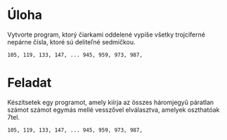 # Úloha
Vytvorte program, ktorý čiarkami oddelené vypíše všetky trojciferné nepárne čísla, ktoré sú deliteľné sedmičkou.
```
105, 119, 133, 147, ... 945, 959, 973, 987,
```

# Feladat
Készítsetek egy programot, amely kiírja az összes háromjegyű páratlan számot számot egymás mellé vesszővel elválasztva, amelyek oszthatóak 7tel.
```
105, 119, 133, 147, ... 945, 959, 973, 987,
```